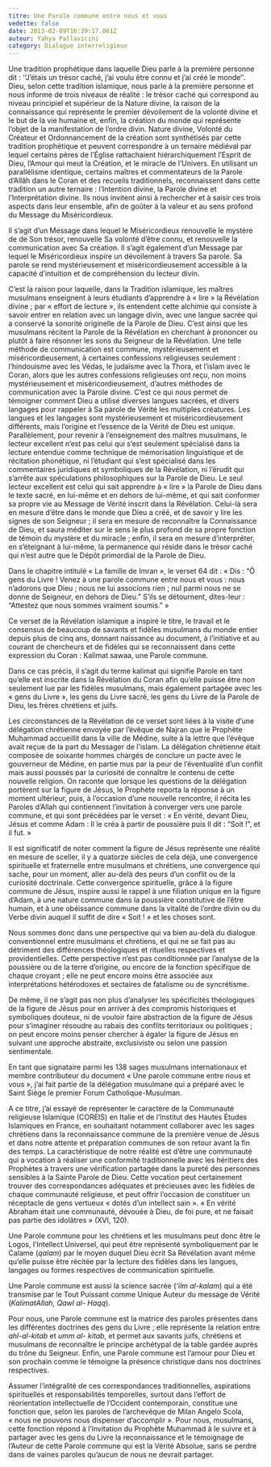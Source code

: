 ```yaml
---
titre: Une Parole commune entre nous et vous
vedette: false
date: 2013-02-09T16:39:17.061Z
auteur: Yahya Pallavicini
category: Dialogue interreligieux
---
```

Une tradition prophétique dans laquelle Dieu parle à la première personne dit&nbsp;: ‘‘J’étais un trésor caché, j’ai voulu être connu et j’ai créé le monde’’. Dieu, selon cette tradition islamique, nous parle à la première personne et nous informe de trois niveaux de réalité : le trésor caché qui correspond au niveau principiel et supérieur de la Nature divine, la raison de la connaissance qui représente le premier dévoilement de la volonté divine et le but de la vie humaine et, enfin, la création du monde qui représente l’objet de la manifestation de l’ordre divin. Nature divine, Volonté du Créateur et Ordonnancement de la création sont synthétisés par cette tradition prophétique et peuvent correspondre à un ternaire médiéval par lequel certains pères de l’Église rattachaient hiérarchiquement l’Esprit de Dieu, l’Amour qui meut la Création, et le miracle de l’Univers.
En utilisant un parallélisme identique, certains maîtres et commentateurs de la Parole d’Allâh dans le Coran et des recueils traditionnels, reconnaissent dans cette tradition un autre ternaire&nbsp;: l’Intention divine, la Parole divine et l’Interprétation divine. Ils nous invitent ainsi à rechercher et à saisir ces trois aspects dans leur ensemble, afin de goûter à la valeur et au sens profond du Message du Miséricordieux.

Il s’agit d’un Message dans lequel le Miséricordieux renouvelle le mystère de de Son trésor, renouvelle Sa volonté d’être connu, et renouvelle la communication avec Sa création. Il s’agit également d’un Message par lequel le Miséricordieux inspire un dévoilement à travers Sa parole. Sa parole se rend mystérieusement et miséricordieusement accessible à la capacité d’intuition et de compréhension du lecteur divin.

C’est la raison pour laquelle, dans la Tradition islamique, les maîtres musulmans enseignent à leurs étudiants d’apprendre à «&nbsp;lire&nbsp;» la Révélation divine&nbsp;; par «&nbsp;effort de lecture&nbsp;», ils entendent cette alchimie qui consiste à savoir entrer en relation avec un langage divin, avec une langue sacrée qui a conservé la sonorité originelle de la Parole de Dieu. C’est ainsi que les musulmans récitent la Parole de la Révélation en cherchant à prononcer ou plutôt à faire résonner les sons du Seigneur de la Révélation. Une telle méthode de communication est commune, mystérieusement et miséricordieusement, à certaines confessions religieuses seulement&nbsp;: l’hindouisme avec les Védas, le judaïsme avec la Thora, et l’islam avec le Coran, alors que les autres confessions religieuses ont reçu, non moins mystérieusement et miséricordieusement, d’autres méthodes de communication avec la Parole divine. C’est ce qui nous permet de témoigner comment Dieu a utilisé diverses langues sacrées, et divers langages pour rappeler à Sa parole de Vérité les multiples créatures. Les langues et les langages sont mystérieusement et miséricordieusement différents, mais l’origine et l’essence de la Vérité de Dieu est unique. Parallèlement, pour revenir à l’enseignement des maîtres musulmans, le lecteur excellent n’est pas celui qui s’est seulement spécialisé dans la lecture entendue comme technique de mémorisation linguistique et de récitation phonétique, ni l’étudiant qui s’est spécialisé dans les commentaires juridiques et symboliques de la Révélation, ni l’érudit qui s’arrête aux spéculations philosophiques sur la Parole de Dieu. Le seul lecteur excellent est celui qui sait apprendre à «&nbsp;lire&nbsp;» la Parole de Dieu dans le texte sacré, en lui-même et en dehors de lui-même, et qui sait conformer sa propre vie au Message de Vérité inscrit dans la Révélation. Celui-là sera en mesure d’être dans le monde que Dieu a créé, et de savoir y lire les signes de son Seigneur&nbsp;; il sera en mesure de reconnaître la Connaissance de Dieu, et saura méditer sur le sens le plus profond de sa propre fonction de témoin du mystère et du miracle&nbsp;; enfin, il sera en mesure d’interpréter, en s’éteignant à lui-même, la permanence qui réside dans le trésor caché qui n’est autre que le Dépôt primordial de la Parole de Dieu.

Dans le chapitre intitulé «&nbsp;La famille de Imran&nbsp;», le verset 64 dit : «&nbsp;Dis&nbsp;: “Ô gens du Livre&nbsp;! Venez à une parole commune entre nous et vous : nous n’adorons que Dieu&nbsp;; nous ne lui associons rien ; nul parmi nous ne se donne de Seigneur, en dehors de Dieu.” S’ils se détournent, dites-leur&nbsp;: “Attestez que nous sommes vraiment soumis.”&nbsp;»

Ce verset de la Révélation islamique a inspiré le titre, le travail et le consensus de beaucoup de savants et fidèles musulmans du monde entier depuis plus de cinq ans, donnant naissance au document, à l’initiative et au courant de chercheurs et de fidèles qui se reconnaissent dans cette expression du Coran&nbsp;: Kalimat sawaa, une Parole commune.

Dans ce cas précis, il s’agit du terme kalimat qui signifie Parole en tant qu’elle est inscrite dans la Révélation du Coran afin qu’elle puisse être non seulement lue par les fidèles musulmans, mais également partagée avec les «&nbsp;gens du Livre&nbsp;», les gens du Livre sacré, les gens du Livre de la Parole de Dieu, les frères chrétiens et juifs.

Les circonstances de la Révélation de ce verset sont liées à la visite d’une délégation chrétienne envoyée par l’évêque de Najran que le Prophète Muhammad accueillit dans la ville de Médine, suite à la lettre que l’évêque avait reçue de la part du Messager de l’islam. La délégation chrétienne était composée de soixante hommes chargés de conclure un pacte avec le gouverneur de Médine, en partie mus par la peur de l’éventualité d’un conflit mais aussi poussés par la curiosité de connaître le contenu de cette nouvelle religion. On raconte que lorsque les questions de la délégation portèrent sur la figure de Jésus, le Prophète reporta la réponse à un moment ultérieur, puis, à l’occasion d’une nouvelle rencontre, il récita les Paroles d’Allah qui contiennent l’invitation à converger vers une parole commune, et qui sont précédées par le verset&nbsp;: «&nbsp;En vérité, devant Dieu, Jésus et comme Adam : Il le créa à partir de poussière puis Il dit&nbsp;: “Soit&nbsp;!”, et il fut.&nbsp;»

Il est significatif de noter comment la figure de Jésus représente une réalité en mesure de sceller, il y a quatorze siècles de cela déjà, une convergence spirituelle et fraternelle entre musulmans et chrétiens, une convergence qui sache, pour un moment, aller au-delà des peurs d’un conflit ou de la curiosité doctrinale.
Cette convergence spirituelle, grâce à la figure commune de Jésus, inspire aussi le rappel à une filiation unique en la figure d’Adam, à une nature commune dans la poussière constitutive de l’être humain, et à une obéissance commune dans la vitalité de l’ordre divin ou du Verbe divin auquel il suffit de dire «&nbsp;Soit&nbsp;!&nbsp;» et les choses sont.

Nous sommes donc dans une perspective qui va bien au-delà du dialogue conventionnel entre musulmans et chrétiens, et qui ne se fait pas au détriment des différences théologiques et rituelles respectives et providentielles. Cette perspective n’est pas conditionnée par l’analyse de la poussière ou de la terre d’origine, ou encore de la fonction spécifique de chaque croyant&nbsp;; elle ne peut encore moins être associée aux interprétations hétérodoxes et sectaires de fatalisme ou de syncrétisme.


De même, il ne s’agit pas non plus d’analyser les spécificités théologiques de la figure de Jésus pour en arriver à des compromis historiques et symboliques douteux, ni de vouloir faire abstraction de la figure de Jésus pour s’imaginer résoudre au rabais des conflits territoriaux ou politiques&nbsp;; on peut encore moins penser chercher à égaler la figure de Jésus en suivant une approche abstraite, exclusiviste ou selon une passion sentimentale.

En tant que signataire parmi les 138 sages musulmans internationaux et membre contributeur du document «&nbsp;Une parole commune entre nous et vous&nbsp;», j’ai fait partie de la délégation musulmane qui a préparé avec le Saint Siège le premier Forum Catholique-Musulman.

A ce titre, j’ai essayé de représenter le caractère de la Communauté religieuse Islamique (COREIS) en Italie et de l’Institut des Hautes Études Islamiques en France, en souhaitant notamment collaborer avec les sages chrétiens dans la reconnaissance commune de la première venue de Jésus et dans notre attente et préparation communes de son retour avant la fin des temps. La caractéristique de notre réalité est d’être une communauté qui a vocation à réaliser une conformité traditionnelle avec les héritiers des Prophètes à travers une vérification partagée dans la pureté des personnes sensibles à la Sainte Parole de Dieu. Cette vocation peut certainement trouver des correspondances adéquates et précieuses avec les fidèles de chaque communauté religieuse, et peut offrir l’occasion de constituer un réceptacle de gens vertueux «&nbsp;dotés d’un intellect sain&nbsp;». «&nbsp;En vérité Abraham était une communauté, dévouée à Dieu, de foi pure, et ne faisait pas partie des idolâtres&nbsp;» (XVI, 120).

Une Parole commune pour les chrétiens et les musulmans peut donc être le Logos, l’Intellect Universel, qui peut être représenté symboliquement par le Calame (*qalam*) par le moyen duquel Dieu écrit Sa Révélation avant même qu’elle puisse être récitée par la lecture des fidèles dans les langues, langages ou formes respectives de communication spirituelle.

Une Parole commune est aussi la science sacrée (*‘ilm al-kalam*) qui a été transmise par le Tout Puissant comme Unique Auteur du message de Vérité (*KalimatAllah, Qawl al- Haqq*).
 

Pour nous, une Parole commune est la matrice des paroles présentes dans les différentes doctrines des gens du Livre ; elle représente la relation entre *ahl-al-kitab* et *umm al- kitab*, et permet aux savants juifs, chrétiens et musulmans de reconnaître le principe archétypal de la table gardée auprès du trône du Seigneur.
Enfin, une Parole commune est l’amour pour Dieu et son prochain comme le témoigne la présence christique dans nos doctrines respectives.

Assumer l’intégralité de ces correspondances traditionnelles, aspirations spirituelles et responsabilités temporelles, surtout dans l’effort de réorientation intellectuelle de l’Occident contemporain, constitue une fonction que, selon les paroles de l’archevêque de Milan Angelo Scola, «&nbsp;nous ne pouvons nous dispenser d’accomplir&nbsp;». Pour nous, musulmans, cette fonction répond à l’invitation du Prophète Muhammad à le suivre et à partager avec les gens du Livre la reconnaissance et le témoignage de l’Auteur de cette Parole commune qui est la Vérité Absolue, sans se perdre dans de vaines paroles qu’aucun de nous ne devrait partager.